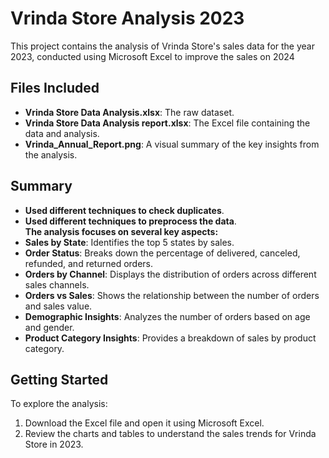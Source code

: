 # Vrinda Store Analysis 2023

This project contains the analysis of Vrinda Store's sales data for the year 2023, conducted using Microsoft Excel to improve the sales on 2024

## Files Included

- **Vrinda Store Data Analysis.xlsx**: The raw dataset.
- **Vrinda Store Data Analysis report.xlsx**: The Excel file containing the data and analysis.
- **Vrinda_Annual_Report.png**: A visual summary of the key insights from the analysis.

## Summary

- **Used different techniques to check duplicates**.
- **Used different techniques to preprocess the data**.
<br /> **The analysis focuses on several key aspects:**
- **Sales by State**: Identifies the top 5 states by sales.
- **Order Status**: Breaks down the percentage of delivered, canceled, refunded, and returned orders.
- **Orders by Channel**: Displays the distribution of orders across different sales channels.
- **Orders vs Sales**: Shows the relationship between the number of orders and sales value.
- **Demographic Insights**: Analyzes the number of orders based on age and gender.
- **Product Category Insights**: Provides a breakdown of sales by product category.

## Getting Started

To explore the analysis:
1. Download the Excel file and open it using Microsoft Excel.
2. Review the charts and tables to understand the sales trends for Vrinda Store in 2023.
